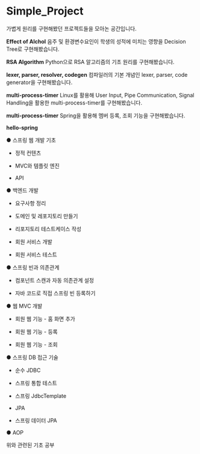 # Simple_Project
가볍게 원리를 구현해봤던 프로젝트들을 모아논 공간입니다.

**Effect of Alchol**
음주 및 환경변수요인이 학생의 성적에 미치는 영향을 Decision Tree로 구현해봤습니다.

**RSA Algorithm**
Python으로 RSA 알고리즘의 기초 원리를 구현해봤습니다.

**lexer, parser, resolver, codegen**
컴파일러의 기본 개념인 lexer, parser, code generator을 구현해봤습니다.

**multi-process-timer**
Linux를 활용해 User Input, Pipe Communication, Signal Handling을 활용한 multi-process-timer를 구현해봤습니다.

**multi-process-timer**
Spring을 활용해 멤버 등록, 조회 기능을 구현해봤습니다.

**hello-spring**

● 스프링 웹 개발 기초

  - 정적 컨텐츠
  
  - MVC와 템플릿 엔진
  
  - API
  

● 백엔드 개발

  - 요구사항 정리
  
  - 도메인 및 레포지토리 만들기
  
  - 리포지토리 테스트케이스 작성
  
  - 회원 서비스 개발
  
  - 회원 서비스 테스트

● 스프링 빈과 의존관계

  - 컴포넌트 스캔과 자동 의존관계 설정
  
  - 자바 코드로 직접 스프링 빈 등록하기

● 웹 MVC 개발

  - 회원 웹 기능 - 홈 화면 추가
  
  - 회원 웹 기능 - 등록
  
  - 회원 웹 기능 - 조회

● 스프링 DB 접근 기술

  - 순수 JDBC
  
  - 스프링 통합 테스트
  
  - 스프링 JdbcTemplate
  
  - JPA
  
  - 스프링 데이터 JPA

● AOP

위와 관련된 기초 공부
